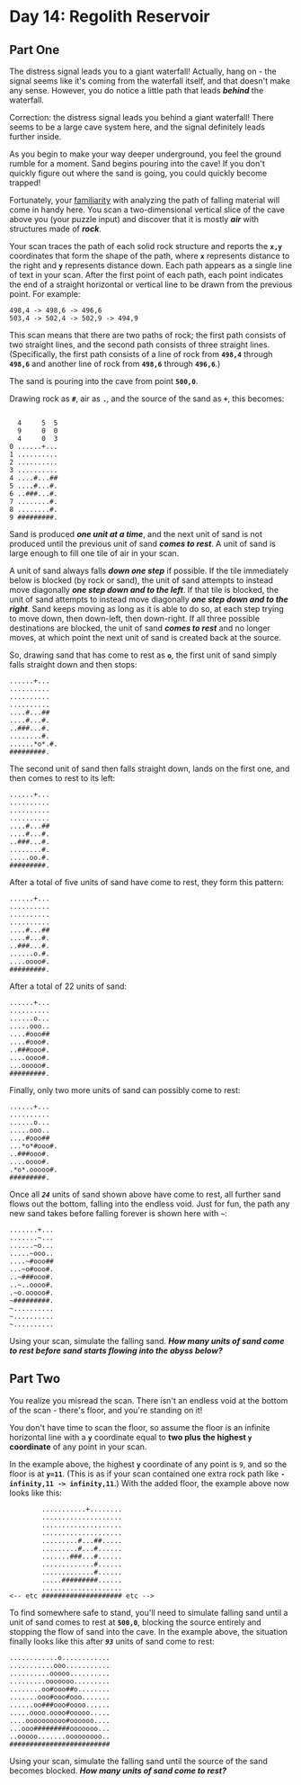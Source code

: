 # Day 14: Regolith Reservoir

## Part One

The distress signal leads you to a giant waterfall! Actually, hang on - the signal seems like it's coming from the waterfall itself, and that doesn't make any sense. However, you do notice a little path that leads **_behind_** the waterfall.

Correction: the distress signal leads you behind a giant waterfall! There seems to be a large cave system here, and the signal definitely leads further inside.

As you begin to make your way deeper underground, you feel the ground rumble for a moment. Sand begins pouring into the cave! If you don't quickly figure out where the sand is going, you could quickly become trapped!

Fortunately, your [familiarity](https://adventofcode.com/2018/day/17) with analyzing the path of falling material will come in handy here. You scan a two-dimensional vertical slice of the cave above you (your puzzle input) and discover that it is mostly **_air_** with structures made of **_rock_**.

Your scan traces the path of each solid rock structure and reports the **`x,y`** coordinates that form the shape of the path, where **`x`** represents distance to the right and **`y`** represents distance down. Each path appears as a single line of text in your scan. After the first point of each path, each point indicates the end of a straight horizontal or vertical line to be drawn from the previous point. For example:

```
498,4 -> 498,6 -> 496,6
503,4 -> 502,4 -> 502,9 -> 494,9

```

This scan means that there are two paths of rock; the first path consists of two straight lines, and the second path consists of three straight lines. (Specifically, the first path consists of a line of rock from **`498,4`** through **`498,6`** and another line of rock from **`498,6`** through **`496,6`**.)

The sand is pouring into the cave from point **`500,0`**.

Drawing rock as **`#`**, air as **`.`**, and the source of the sand as **`+`**, this becomes:

```

  4     5  5
  9     0  0
  4     0  3
0 ......+...
1 ..........
2 ..........
3 ..........
4 ....#...##
5 ....#...#.
6 ..###...#.
7 ........#.
8 ........#.
9 #########.

```

Sand is produced **_one unit at a time_**, and the next unit of sand is not produced until the previous unit of sand **_comes to rest_**. A unit of sand is large enough to fill one tile of air in your scan.

A unit of sand always falls **_down one step_** if possible. If the tile immediately below is blocked (by rock or sand), the unit of sand attempts to instead move diagonally **_one step down and to the left_**. If that tile is blocked, the unit of sand attempts to instead move diagonally **_one step down and to the right_**. Sand keeps moving as long as it is able to do so, at each step trying to move down, then down-left, then down-right. If all three possible destinations are blocked, the unit of sand **_comes to rest_** and no longer moves, at which point the next unit of sand is created back at the source.

So, drawing sand that has come to rest as **`o`**, the first unit of sand simply falls straight down and then stops:

```
......+...
..........
..........
..........
....#...##
....#...#.
..###...#.
........#.
......*o*.#.
#########.

```

The second unit of sand then falls straight down, lands on the first one, and then comes to rest to its left:

```
......+...
..........
..........
..........
....#...##
....#...#.
..###...#.
........#.
.....oo.#.
#########.

```

After a total of five units of sand have come to rest, they form this pattern:

```
......+...
..........
..........
..........
....#...##
....#...#.
..###...#.
......o.#.
....oooo#.
#########.

```

After a total of 22 units of sand:

```
......+...
..........
......o...
.....ooo..
....#ooo##
....#ooo#.
..###ooo#.
....oooo#.
...ooooo#.
#########.

```

Finally, only two more units of sand can possibly come to rest:

```
......+...
..........
......o...
.....ooo..
....#ooo##
...*o*#ooo#.
..###ooo#.
....oooo#.
.*o*.ooooo#.
#########.

```

Once all **_`24`_** units of sand shown above have come to rest, all further sand flows out the bottom, falling into the endless void. Just for fun, the path any new sand takes before falling forever is shown here with **`~`**:

```
.......+...
.......~...
......~o...
.....~ooo..
....~#ooo##
...~o#ooo#.
..~###ooo#.
..~..oooo#.
.~o.ooooo#.
~#########.
~..........
~..........
~..........

```

Using your scan, simulate the falling sand. **_How many units of sand come to rest before sand starts flowing into the abyss below?_**

## Part Two

You realize you misread the scan. There isn't an endless void at the bottom of the scan - there's floor, and you're standing on it!

You don't have time to scan the floor, so assume the floor is an infinite horizontal line with a **`y`** coordinate equal to **two plus the highest **`y`** coordinate** of any point in your scan.

In the example above, the highest **`y`** coordinate of any point is `9`, and so the floor is at **`y=11`**. (This is as if your scan contained one extra rock path like **`-infinity,11 -> infinity,11`**.) With the added floor, the example above now looks like this:

```
        ...........+........
        ....................
        ....................
        ....................
        .........#...##.....
        .........#...#......
        .......###...#......
        .............#......
        .............#......
        .....#########......
        ....................
<-- etc #################### etc -->

```

To find somewhere safe to stand, you'll need to simulate falling sand until a unit of sand comes to rest at **`500,0`**, blocking the source entirely and stopping the flow of sand into the cave. In the example above, the situation finally looks like this after **_`93`_** units of sand come to rest:

```
............o............
...........ooo...........
..........ooooo..........
.........ooooooo.........
........oo#ooo##o........
.......ooo#ooo#ooo.......
......oo###ooo#oooo......
.....oooo.oooo#ooooo.....
....oooooooooo#oooooo....
...ooo#########ooooooo...
..ooooo.......ooooooooo..
#########################

```

Using your scan, simulate the falling sand until the source of the sand becomes blocked. **_How many units of sand come to rest?_**
